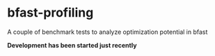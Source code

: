# bfast-profiling
A couple of benchmark tests to analyze optimization potential in bfast

**Development has been started just recently**